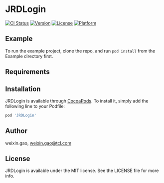 # JRDLogin

[![CI Status](https://img.shields.io/travis/weixin.gao/JRDLogin.svg?style=flat)](https://travis-ci.org/weixin.gao/JRDLogin)
[![Version](https://img.shields.io/cocoapods/v/JRDLogin.svg?style=flat)](https://cocoapods.org/pods/JRDLogin)
[![License](https://img.shields.io/cocoapods/l/JRDLogin.svg?style=flat)](https://cocoapods.org/pods/JRDLogin)
[![Platform](https://img.shields.io/cocoapods/p/JRDLogin.svg?style=flat)](https://cocoapods.org/pods/JRDLogin)

## Example

To run the example project, clone the repo, and run `pod install` from the Example directory first.

## Requirements

## Installation

JRDLogin is available through [CocoaPods](https://cocoapods.org). To install
it, simply add the following line to your Podfile:

```ruby
pod 'JRDLogin'
```

## Author

weixin.gao, weixin.gao@tcl.com

## License

JRDLogin is available under the MIT license. See the LICENSE file for more info.

